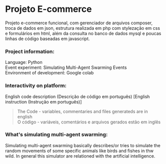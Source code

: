 # Projeto E-commerce

Projeto e-commerce funcional, com gerenciador de arquivos composer, troca de dados em json, estrutura realizada em php com stylezação em css e formulários em html, além da consulta no banco de dados mysql e poucas linhas de código baseadas em javascript.


<!-- Template usado no projeto [Almsaeed Studio](https://almsaeedstudio.com) -->

### Project information:
Language: Python <br>
Event experiment: Simulating Multi-Agent Swarming Events <br>
Environment of development: Google colab <br>


### Interactivity on platform: <br>
English code description (Descrição de código em português) [English instruction (Instrução em português)]  <br>
>The Code - variables, commentaries and files generateds are in english <br>
>O código - variáveis, comentários e arquivos gerados estão em inglês <br>

### What's simulating multi-agent swarming:
Simulating multi-agent swarming basically describes/or tries to simulate the random movements of some specific animals like birds and fishes in thw wild. In general this simulator are relationed with the artificial intelligence.
